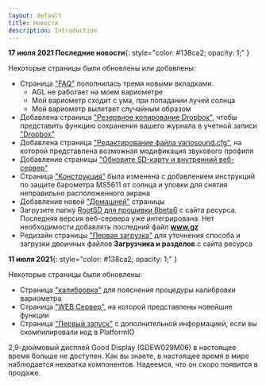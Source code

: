 ```yaml
---
layout: default
title: Новости
description: Introduction
---
```




**17 июля 2021 Последние новости**{: style="color:   #138ca2; opacity: 1;" }

Некоторые страницы были обновлены или добавлены:

- Страница ["FAQ"]({{site.baseurl}}/8-faq.html) пополнилась тремя новыми вкладками.
	- AGL не работает на моем вариометре
	- Мой вариометр сходит с ума, при попадании лучей солнца
  - Мой вариометр вылетает случайным образом
- Добавлена ​​страница ["Резервное копирование Dropbox"]({{site.baseurl}}/manuel/Dropbox.html), чтобы представить функцию сохранения вашего журнала в учетной записи ["Dropbox"](https://www.dropbox.com/)
- Добавлена ​​страница ["Редактирование файла variosound.cfg"]({{site.baseurl}}/manuel/Variosound.html), на которой представлена ​​возможная модификация звукового профиля
- Добавление страницы ["Обновите SD-карту и внутренний веб-сервер"]({{site.baseurl}}/manuel/SDupdate.html)
- Страница ["Конструкция"]({{site.baseurl}}/tutorials/case.html) была изменена с добавлением инструкций по защите барометра MS5611 от солнца и уловки для снятия неправильно расположенного экрана
- Добавление новой ["Домашней"]({{site.baseurl}}/) страницы
- Загрузите папку [RootSD для прошивки 8beta6](http://gnuvario-e.yj.fr/) с сайта ресурса. Последняя версия веб-сервера уже интегрирована. Нет необходимости добавлять последний файл **www.gz**
- Редизайн страницы ["Первая загрузка"]({{site.baseurl}}/manuel/flashusb.html) для уточнения способа и загрузки двоичных файлов **Загрузчика и разделов** с сайта ресурса



**11 июля 2021**{: style="color:   #138ca2; opacity: 1;" }


Некоторые страницы были обновлены:
- Страница ["калибровка"]({{site.baseurl}}/manuel/Calibration.html) для пояснения процедуры калибровки вариометра
- Страница ["WEB Сервер"]({{site.baseurl}}/manuel/page_web.html), на которой представлены новейшие функции
- Страница ["Первый запуск"]({{site.baseurl}}/manuel/flashusb.html) с дополнительной информацией, если вы скомпилировали код в PlatformIO

2,9-дюймовый дисплей Good Display (GDEW029M06) в настоящее время больше не доступен. Как вы знаете, в настоящее время в мире наблюдается нехватка компонентов. Надеемся, что он скоро появится в продаже.